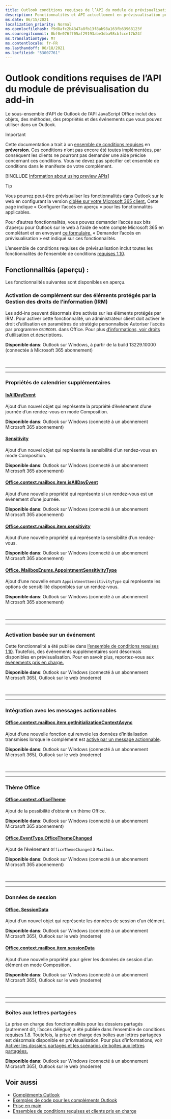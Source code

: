 ```yaml
---
title: Outlook conditions requises de l’API du module de prévisualisation du add-in
description: Fonctionnalités et API actuellement en prévisualisation pour Outlook de recherche.
ms.date: 06/15/2021
localization_priority: Normal
ms.openlocfilehash: f9d8afc2b4347a8fb13f8ab98a163fb63968123f
ms.sourcegitcommit: 0bf0e076f705af29193abe3dba98cbfcce17b24f
ms.translationtype: MT
ms.contentlocale: fr-FR
ms.lasthandoff: 06/18/2021
ms.locfileid: "53007761"
---
```

# <a name="outlook-add-in-api-preview-requirement-set"></a>Outlook conditions requises de l’API du module de prévisualisation du add-in

Le sous-ensemble d’API de Outlook de l’API JavaScript Office inclut des objets, des méthodes, des propriétés et des événements que vous pouvez utiliser dans un Outlook.

> [!IMPORTANT]
> Cette documentation a trait à un [ensemble de conditions requises](../../requirement-sets/outlook-api-requirement-sets.md) en **préversion**. Ces conditions n’ont pas encore été toutes implémentées, par conséquent les clients ne pourront pas demander une aide précise concernant ces conditions. Vous ne devez pas spécifier cet ensemble de conditions dans le manifeste de votre complément.

[!INCLUDE [Information about using preview APIs](../../../includes/using-preview-apis-host.md)]

> [!TIP]
> Vous pourrez peut-être prévisualiser les fonctionnalités dans Outlook sur le web en configurant la version [ciblée sur votre Microsoft 365 client.](/microsoft-365/admin/manage/release-options-in-office-365?view=o365-worldwide&preserve-view=true#set-up-the-release-option-in-the-admin-center) Cette page indique « Configurer l’accès en aperçu » pour les fonctionnalités applicables.
>
> Pour d’autres fonctionnalités, vous pouvez demander l’accès aux bits d’aperçu pour Outlook sur le web à l’aide de votre compte Microsoft 365 en complétant et en envoyant [ce formulaire.](https://aka.ms/OWAPreview) « Demander l’accès en prévisualisation » est indiqué sur ces fonctionnalités.

L’ensemble de conditions requises de prévisualisation inclut toutes les fonctionnalités de l’ensemble de conditions [requises 1.10](../requirement-set-1.10/outlook-requirement-set-1.10.md).

## <a name="features-in-preview"></a>Fonctionnalités (aperçu) :

Les fonctionnalités suivantes sont disponibles en aperçu.

### <a name="add-in-activation-on-items-protected-by-information-rights-management-irm"></a>Activation de complément sur des éléments protégés par la Gestion des droits de l’information (IRM)

Les add-ins peuvent désormais être activés sur les éléments protégés par IRM. Pour activer cette fonctionnalité, un administrateur client doit activer le droit d’utilisation en paramètres de stratégie personnalisée Autoriser l’accès par programme `OBJMODEL` dans Office.  Pour plus [d’informations, voir droits d’utilisation et descriptions.](/azure/information-protection/configure-usage-rights#usage-rights-and-descriptions)

**Disponible dans**: Outlook sur Windows, à partir de la build 13229.10000 (connectée à Microsoft 365 abonnement)

<br>

---

---

### <a name="additional-calendar-properties"></a>Propriétés de calendrier supplémentaires

#### <a name="isalldayevent"></a>[IsAllDayEvent](/javascript/api/outlook/office.isalldayevent?view=outlook-js-preview&preserve-view=true)

Ajout d’un nouvel objet qui représente la propriété d’événement d’une journée d’un rendez-vous en mode Composition.

**Disponible dans**: Outlook sur Windows (connecté à un abonnement Microsoft 365 abonnement)

#### <a name="sensitivity"></a>[Sensitivity](/javascript/api/outlook/office.sensitivity?view=outlook-js-preview&preserve-view=true)

Ajout d’un nouvel objet qui représente la sensibilité d’un rendez-vous en mode Composition.

**Disponible dans**: Outlook sur Windows (connecté à un abonnement Microsoft 365 abonnement)

#### <a name="officecontextmailboxitemisalldayevent"></a>[Office.context.mailbox.item.isAllDayEvent](office.context.mailbox.item.md#properties)

Ajout d’une nouvelle propriété qui représente si un rendez-vous est un événement d’une journée.

**Disponible dans**: Outlook sur Windows (connecté à un abonnement Microsoft 365 abonnement)

#### <a name="officecontextmailboxitemsensitivity"></a>[Office.context.mailbox.item.sensitivity](office.context.mailbox.item.md#properties)

Ajout d’une nouvelle propriété qui représente la sensibilité d’un rendez-vous.

**Disponible dans**: Outlook sur Windows (connecté à un abonnement Microsoft 365 abonnement)

#### <a name="officemailboxenumsappointmentsensitivitytype"></a>[Office. MailboxEnums.AppointmentSensitivityType](/javascript/api/outlook/office.mailboxenums.appointmentsensitivitytype?view=outlook-js-preview&preserve-view=true)

Ajout d’une nouvelle enum `AppointmentSensitivityType` qui représente les options de sensibilité disponibles sur un rendez-vous.

**Disponible dans**: Outlook sur Windows (connecté à un abonnement Microsoft 365 abonnement)

<br>

---

---

### <a name="event-based-activation"></a>Activation basée sur un événement

Cette fonctionnalité a été publiée dans [l’ensemble de conditions requises 1.10](../requirement-set-1.10/outlook-requirement-set-1.10.md). Toutefois, des événements supplémentaires sont désormais disponibles en prévisualisation. Pour en savoir plus, reportez-vous aux [événements pris en charge.](../../../outlook/autolaunch.md#supported-events)

**Disponible dans**: Outlook sur Windows (connecté à un abonnement Microsoft 365), Outlook sur le web (moderne)

<br>

---

---

### <a name="integration-with-actionable-messages"></a>Intégration avec les messages actionnables

#### <a name="officecontextmailboxitemgetinitializationcontextasync"></a>[Office.context.mailbox.item.getInitializationContextAsync](office.context.mailbox.item.md#methods)

Ajout d’une nouvelle fonction qui renvoie les données d’initialisation transmises lorsque le complément est [activé par un message actionnable](/outlook/actionable-messages/invoke-add-in-from-actionable-message).

**Disponible dans**: Outlook sur Windows (connecté à un abonnement Microsoft 365), Outlook sur le web (moderne)

<br>

---

---

### <a name="office-theme"></a>Thème Office

#### <a name="officecontextofficetheme"></a>[Office.context.officeTheme](/javascript/api/office/office.context#officetheme)

Ajout de la possibilité d’obtenir un thème Office.

**Disponible dans**: Outlook sur Windows (connecté à un abonnement Microsoft 365 abonnement)

#### <a name="officeeventtypeofficethemechanged"></a>[Office.EventType.OfficeThemeChanged](/javascript/api/office/office.eventtype)

Ajout de l’événement `OfficeThemeChanged` à `Mailbox`.

**Disponible dans**: Outlook sur Windows (connecté à un abonnement Microsoft 365 abonnement)

<br>

---

---

### <a name="session-data"></a>Données de session

#### <a name="officesessiondata"></a>[Office. SessionData](/javascript/api/outlook/office.sessiondata)

Ajout d’un nouvel objet qui représente les données de session d’un élément.

**Disponible dans**: Outlook sur Windows (connecté à un abonnement Microsoft 365), Outlook sur le web (moderne)

#### <a name="officecontextmailboxitemsessiondata"></a>[Office.context.mailbox.item.sessionData](office.context.mailbox.item.md#properties)

Ajout d’une nouvelle propriété pour gérer les données de session d’un élément en mode Composition.

**Disponible dans**: Outlook sur Windows (connecté à un abonnement Microsoft 365), Outlook sur le web (moderne)

<br>

---

---

### <a name="shared-mailboxes"></a>Boîtes aux lettres partagées

La prise en charge des fonctionnalités pour les dossiers partagés (autrement dit, l’accès délégué) a été publiée dans l’ensemble de conditions [requises 1.8](../requirement-set-1.8/outlook-requirement-set-1.8.md). Toutefois, la prise en charge des boîtes aux lettres partagées est désormais disponible en prévisualisation. Pour plus d’informations, voir [Activer les dossiers partagés et les scénarios de boîtes aux lettres partagées.](../../../outlook/delegate-access.md)

**Disponible dans**: Outlook sur Windows (connecté à un abonnement Microsoft 365), Outlook sur le web (moderne)

## <a name="see-also"></a>Voir aussi

- [Compléments Outlook](../../../outlook/outlook-add-ins-overview.md)
- [Exemples de code pour les compléments Outlook](https://developer.microsoft.com/outlook/gallery/?filterBy=Outlook,Samples,Add-ins)
- [Prise en main](../../../quickstarts/outlook-quickstart.md)
- [Ensembles de conditions requises et clients pris en charge](../../requirement-sets/outlook-api-requirement-sets.md)
